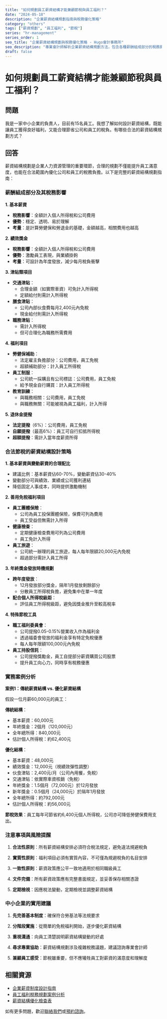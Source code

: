 ```yaml
---
title: "如何規劃員工薪資結構才能兼顧節稅與員工福利？"
date: "2024-05-18"
description: "企業薪資結構規劃指南與稅務優化策略"
category: "others"
tags: ["薪資規劃", "員工福利", "節稅"]
series: "hr-management"
series_order: 1
seo_title: "企業薪資結構規劃與稅務優化策略 - Hugo會計事務所"
seo_description: "專業會計師解析企業薪資結構規劃方法，包含各種薪酬組成部分的稅務影響、福利項目設計與實務案例分析。立即了解 https://hugo-accounting.com/faq/others/salary-benefits/"
draft: false
---
```


# 如何規劃員工薪資結構才能兼顧節稅與員工福利？

## 問題

我是一家中小企業的負責人，目前有15名員工。我想了解如何設計薪資結構，既能讓員工獲得良好福利，又能合理節省公司和員工的稅負。有哪些合法的薪資結構規劃方式？

## 回答

薪資結構規劃是企業人力資源管理的重要環節，合理的規劃不僅能提升員工滿意度，也能在合法範圍內優化公司和員工的稅務負擔。以下是完整的薪資結構規劃指南：

### 薪酬組成部分及其稅務影響

**1. 基本薪資**
- **稅務影響**：全額計入個人所得稅和公司費用
- **優勢**：穩定、透明、易於理解
- **考量**：是計算勞健保和勞退金的基礎，金額越高，相關費用也越高

**2. 績效獎金**
- **稅務影響**：全額計入個人所得稅和公司費用
- **優勢**：激勵員工表現，與業績掛鉤
- **考量**：可設計為年度發放，減少每月稅負衝擊

**3. 津貼類項目**
- **交通津貼**：
  - 合理金額（如實際車資）可免計入所得稅
  - 定額給付則需計入所得稅
- **膳食津貼**：
  - 公司內部伙食費每月2,400元內免稅
  - 現金給付則需計入所得稅
- **職務津貼**：
  - 需計入所得稅
  - 但可合理化為職務所需費用

**4. 福利項目**
- **勞健保補助**：
  - 法定雇主負擔部分：公司費用，員工免稅
  - 超額補助部分：計入員工所得稅
- **員工制服**：
  - 公司統一採購且有公司標誌：公司費用，員工免稅
  - 給予現金自行購買：計入員工所得稅
- **教育訓練**：
  - 與職務相關：公司費用，員工免稅
  - 與職務無關：可能被視為員工福利，計入所得

**5. 退休金提撥**
- **法定提撥**（6%）：公司費用，員工免稅
- **自願提撥**（最高6%）：員工可自行扣抵所得稅
- **超額提撥**：需計入當年度薪資所得

### 合法節稅的薪資結構設計策略

**1. 基本薪資與變動薪資的合理配比**
- 建議比例：基本薪資佔60-70%，變動薪資佔30-40%
- 變動部分可與績效、業績或公司獲利連結
- 降低固定人事成本，同時提供激勵機制

**2. 善用免稅福利項目**
- **員工團體保險**：
  - 公司為員工投保團體保險，保費可列為費用
  - 員工受益但無需計入所得
- **健康檢查**：
  - 定期健康檢查費用可列為公司費用
  - 員工免計入所得
- **員工旅遊**：
  - 公司統一辦理的員工旅遊，每人每年限額20,000元內免稅
  - 超過部分需計入員工所得

**3. 年終獎金發放時機規劃**
- **跨年度發放**：
  - 12月發放部分獎金，隔年1月發放剩餘部分
  - 分散員工所得稅負擔，避免集中在單一年度
- **配合個人所得稅級距**：
  - 評估員工所得稅級距，避免因獎金推升至較高稅率

**4. 特殊節稅工具**
- **職工福利委員會**：
  - 公司提撥0.05-0.15%營業收入作為福利金
  - 透過福委會發放的福利金享有特定免稅優惠
  - 每人每年限額100,000元內免稅
- **員工持股信託**：
  - 公司提撥獎勵金，員工自提部分薪資購買公司股票
  - 提升員工向心力，同時享有稅務優惠

### 實務案例分析

**案例1：傳統薪資結構 vs. 優化薪資結構**

假設一位月薪60,000元的員工：

**傳統結構**：
- 基本薪資：60,000元
- 年終獎金：2個月（120,000元）
- 全年總所得：840,000元
- 估計個人所得稅：約62,400元

**優化結構**：
- 基本薪資：48,000元
- 績效獎金：12,000元（視績效彈性調整）
- 伙食津貼：2,400元/月（公司內用餐，免稅）
- 交通津貼：依實際車資核銷（免稅）
- 年終獎金：1.5個月（72,000元）於12月發放
- 新年獎金：0.5個月（24,000元）於隔年1月發放
- 全年總所得：約792,000元
- 估計個人所得稅：約56,000元

**節稅效果**：員工每年可節省約6,400元個人所得稅，公司亦可降低勞健保費用支出。

### 注意事項與風險提醒

1. **合法性原則**：所有薪資結構安排必須符合稅法規定，避免違法規避稅負

2. **實質性原則**：福利項目必須有實質內容，不可僅為規避稅負的名目安排

3. **一致性原則**：薪資政策應公平一致地適用於相同職級員工

4. **文件完備**：所有薪資政策應有完整書面規定，並妥善保存相關憑證

5. **定期檢視**：因應稅法變動，定期檢視並調整薪資結構

### 中小企業的實用建議

1. **先完善基本制度**：確保符合勞基法等法規要求

2. **分階段實施**：從簡單的免稅福利開始，逐步優化薪資結構

3. **重視溝通**：向員工清楚說明薪資結構變動的好處

4. **尋求專業協助**：薪資結構規劃涉及複雜稅務議題，建議諮詢專業會計師

5. **兼顧員工感受**：節稅雖重要，但不應犧牲員工對薪資的滿意度和理解度

## 相關資源

- [企業薪資制度設計指南](/articles/accounting-basics/salary-system-design/)
- [員工福利稅務規劃案例分析](/articles/tax-planning/employee-benefits-tax/)
- [薪資結構優化檢查表](/downloads/checklists/salary-structure-optimization/)

如有更多問題，歡迎[聯絡我們](/contact/)或[預約諮詢](/appointment/)。